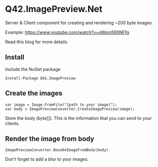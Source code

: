 # Q42.ImagePreview.Net

Server & Client component for creating and rendering ~200 byte images.

Example: https://www.youtube.com/watch?v=oWqm590NFfg

Read this blog for more details.

## Install

Include the NuGet package

    Install-Package Q42.ImagePreview
    
## Create the images

    var image = Image.FromFile("[path to your image]");
    var body = ImagePreviewConverter.CreateImagePreview(image);

Store the body (byte[]). This is the information that you can send to your clients.

## Render the image from body

    ImagePreviewConverter.Base64ImageFromBody(body)
    
Don't forget to add a blur to your images.
